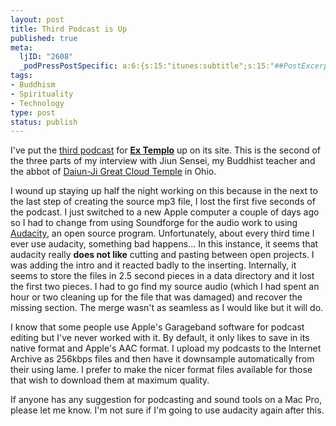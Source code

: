```yaml
--- 
layout: post
title: Third Podcast is Up
published: true
meta: 
  ljID: "2608"
  _podPressPostSpecific: a:6:{s:15:"itunes:subtitle";s:15:"##PostExcerpt##";s:14:"itunes:summary";s:15:"##PostExcerpt##";s:15:"itunes:keywords";s:17:"##WordPressCats##";s:13:"itunes:author";s:10:"##Global##";s:15:"itunes:explicit";s:7:"Default";s:12:"itunes:block";s:7:"Default";}
tags: 
- Buddhism
- Spirituality
- Technology
type: post
status: publish
---
```

I've put the <a href="http://www.extemplo.org/?p=6">third podcast</a> for <a href="http://www.extemplo.org"><strong>Ex Templo</strong></a> up on its site. This is the second of the three parts of my interview with Jiun Sensei, my Buddhist teacher and the abbot of <a href="http://www.daiun-ji.org">Daiun-Ji Great Cloud Temple</a> in Ohio.

I wound up staying up half the night working on this because in the next to the last step of creating the source mp3 file, I lost the first five seconds of the podcast. I just switched to a new Apple computer a couple of days ago so I had to change from using Soundforge for the audio work to using <a href="http://audacity.sourceforge.net/">Audacity</a>, an open source program. Unfortunately, about every third time I ever use audacity, something bad happens... In this instance, it seems that audacity really <strong>does not like</strong> cutting and pasting between open projects. I was adding the intro and it reacted badly to the inserting. Internally, it seems to store the files in 2.5 second pieces in a data directory and it lost the first two pieces. I had to go find my source audio (which I had spent an hour or two cleaning up for the file that was damaged) and recover the missing section. The merge wasn't as seamless as I would like but it will do.

I know that some people use Apple's Garageband software for podcast editing but I've never worked with it. By default, it only likes to save in its native format and Apple's AAC format. I upload my podcasts to the Internet Archive as 256kbps files and then have it downsample automatically from their using lame. I prefer to make the nicer format files available for those that wish to download them at maximum quality.

If anyone has any suggestion for podcasting and sound tools on a Mac Pro, please let me know. I'm not sure if I'm going to use audacity again after this.
